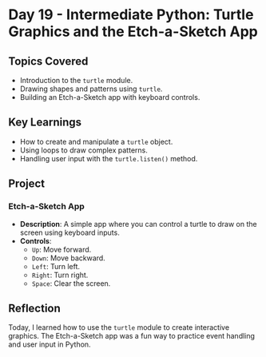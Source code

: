 # Day 19 - Intermediate Python: Turtle Graphics and the Etch-a-Sketch App

## Topics Covered
- Introduction to the `turtle` module.
- Drawing shapes and patterns using `turtle`.
- Building an Etch-a-Sketch app with keyboard controls.

## Key Learnings
- How to create and manipulate a `turtle` object.
- Using loops to draw complex patterns.
- Handling user input with the `turtle.listen()` method.

## Project
### Etch-a-Sketch App
- **Description**: A simple app where you can control a turtle to draw on the screen using keyboard inputs.
- **Controls**:
    - `Up`: Move forward.
    - `Down`: Move backward.
    - `Left`: Turn left.
    - `Right`: Turn right.
    - `Space`: Clear the screen.

## Reflection
Today, I learned how to use the `turtle` module to create interactive graphics. The Etch-a-Sketch app was a fun way to practice event handling and user input in Python.